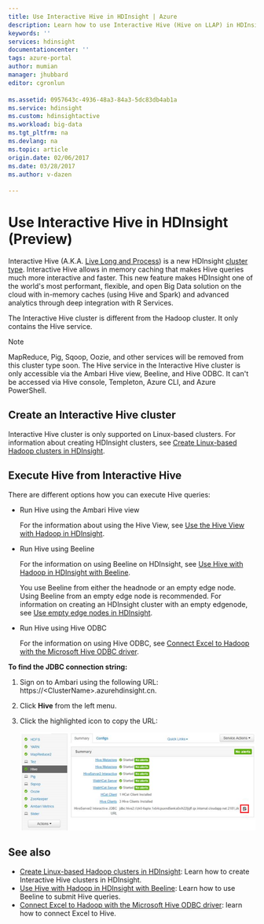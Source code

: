 ```yaml
---
title: Use Interactive Hive in HDInsight | Azure
description: Learn how to use Interactive Hive (Hive on LLAP) in HDInsight.
keywords: ''
services: hdinsight
documentationcenter: ''
tags: azure-portal
author: mumian
manager: jhubbard
editor: cgronlun

ms.assetid: 0957643c-4936-48a3-84a3-5dc83db4ab1a
ms.service: hdinsight
ms.custom: hdinsightactive
ms.workload: big-data
ms.tgt_pltfrm: na
ms.devlang: na
ms.topic: article
origin.date: 02/06/2017
ms.date: 03/28/2017
ms.author: v-dazen

---
```

# Use Interactive Hive in HDInsight (Preview)
Interactive Hive (A.K.A. [Live Long and Process](https://cwiki.apache.org/confluence/display/Hive/LLAP)) is a new HDInsight [cluster type](hdinsight-hadoop-provision-linux-clusters.md#cluster-types).  Interactive Hive allows in memory caching that makes Hive queries much more interactive and faster. This new feature makes HDInsight one of the world's most performant, flexible, and open Big Data solution on the cloud with in-memory caches (using Hive and Spark) and advanced analytics through deep integration with R Services. 

The Interactive Hive cluster is different from the Hadoop cluster. It only contains the Hive service. 

> [!NOTE]
> MapReduce, Pig, Sqoop, Oozie, and other services will be removed from this cluster type soon.
> The Hive service in the Interactive Hive cluster is only accessible via the Ambari Hive view, Beeline, and Hive ODBC. It can't be accessed via Hive console, Templeton, Azure CLI, and Azure PowerShell. 
> 
> 

## Create an Interactive Hive cluster
Interactive Hive cluster is only supported on Linux-based clusters. For information about creating HDInsight clusters, see [Create Linux-based Hadoop clusters in HDInsight](hdinsight-hadoop-provision-linux-clusters.md).

## Execute Hive from Interactive Hive
There are different options how you can execute Hive queries:

* Run Hive using the Ambari Hive view

    For the information about using the Hive View, see [Use the Hive View with Hadoop in HDInsight](hdinsight-hadoop-use-hive-ambari-view.md).
* Run Hive using Beeline

    For the information on using Beeline on HDInsight, see [Use Hive with Hadoop in HDInsight with Beeline](hdinsight-hadoop-use-hive-beeline.md).

    You use Beeline from either the headnode or an empty edge node.  Using Beeline from an empty edge node is recommended.  For information on creating an HDInsight cluster with an empty edgenode, see [Use empty edge nodes in HDInsight](hdinsight-apps-use-edge-node.md).
* Run Hive using Hive ODBC

    For the information on using Hive ODBC, see [Connect Excel to Hadoop with the Microsoft Hive ODBC driver](hdinsight-connect-excel-hive-odbc-driver.md).

**To find the JDBC connection string:**

1. Sign on to Ambari using the following URL: https://\<ClusterName\>.azurehdinsight.cn.
2. Click **Hive** from the left menu.
3. Click the highlighted icon to copy the URL:

   ![HDInsight Hadoop Interactive Hive LLAP JDBC](./media/hdinsight-hadoop-use-interactive-hive/hdinsight-hadoop-use-interactive-hive-jdbc.png)

## See also
* [Create Linux-based Hadoop clusters in HDInsight](hdinsight-hadoop-provision-linux-clusters.md): Learn how to create Interactive Hive clusters in HDInsight.
* [Use Hive with Hadoop in HDInsight with Beeline](hdinsight-hadoop-use-hive-beeline.md): Learn how to use Beeline to submit Hive queries.
* [Connect Excel to Hadoop with the Microsoft Hive ODBC driver](hdinsight-connect-excel-hive-odbc-driver.md): learn how to connect Excel to Hive.